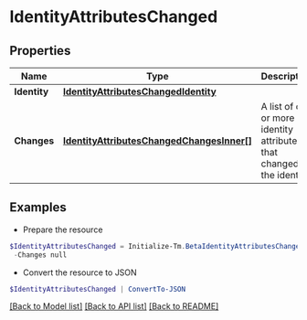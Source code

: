 # IdentityAttributesChanged
## Properties

Name | Type | Description | Notes
------------ | ------------- | ------------- | -------------
**Identity** | [**IdentityAttributesChangedIdentity**](IdentityAttributesChangedIdentity.md) |  | 
**Changes** | [**IdentityAttributesChangedChangesInner[]**](IdentityAttributesChangedChangesInner.md) | A list of one or more identity attributes that changed on the identity. | 

## Examples

- Prepare the resource
```powershell
$IdentityAttributesChanged = Initialize-Tm.BetaIdentityAttributesChanged  -Identity null `
 -Changes null
```

- Convert the resource to JSON
```powershell
$IdentityAttributesChanged | ConvertTo-JSON
```

[[Back to Model list]](../README.md#documentation-for-models) [[Back to API list]](../README.md#documentation-for-api-endpoints) [[Back to README]](../README.md)


